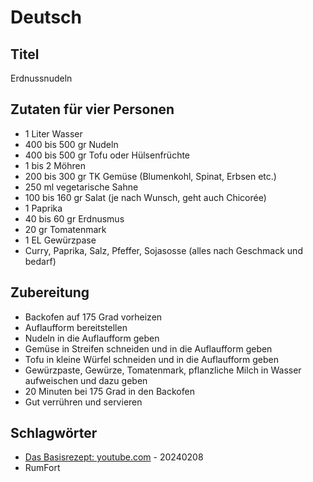 # Deutsch

## Titel

Erdnussnudeln

## Zutaten für vier Personen

* 1 Liter Wasser
* 400 bis 500 gr Nudeln
* 400 bis 500 gr Tofu oder Hülsenfrüchte
* 1 bis 2 Möhren
* 200 bis 300 gr TK Gemüse (Blumenkohl, Spinat, Erbsen etc.)
* 250 ml vegetarische Sahne
* 100 bis 160 gr Salat (je nach Wunsch, geht auch Chicorée)
* 1 Paprika
* 40 bis 60 gr Erdnusmus
* 20 gr Tomatenmark
* 1 EL Gewürzpase
* Curry, Paprika, Salz, Pfeffer, Sojasosse (alles nach Geschmack und bedarf)

## Zubereitung

* Backofen auf 175 Grad vorheizen
* Auflaufform bereitstellen
* Nudeln in die Auflaufform geben
* Gemüse in Streifen schneiden und in die Auflaufform geben
* Tofu in kleine Würfel schneiden und in die Auflaufform geben
* Gewürzpaste, Gewürze, Tomatenmark, pflanzliche Milch in Wasser aufweischen und dazu geben
* 20 Minuten bei 175 Grad in den Backofen
* Gut verrühren und servieren

## Schlagwörter

* [Das Basisrezept: youtube.com](https://www.youtube.com/watch?v=1jbSSSkL7O8) - 20240208
* RumFort
